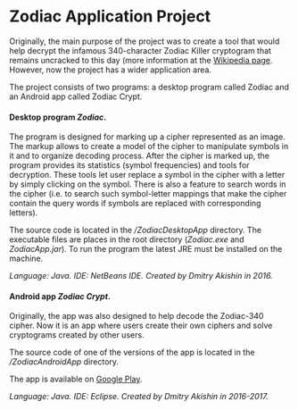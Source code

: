 # Zodiac Application Project

Originally, the main purpose of the project was to create a tool that would help decrypt the infamous 340-character Zodiac Killer cryptogram that remains uncracked to this day (more information at the [Wikipedia page](https://en.wikipedia.org/wiki/Zodiac_Killer#Letters_from_the_Zodiac). 
However, now the project has a wider application area. 

The project consists of two programs: a desktop program called Zodiac and an Android app called Zodiac Crypt.

#### Desktop program *Zodiac*.

The program is designed for marking up a cipher represented as an image. The markup allows to create a model of the cipher to manipulate symbols in it and to organize decoding process. After the cipher is marked up, the program provides its statistics (symbol frequencies) and tools for decryption. These tools let user replace a symbol in the cipher with a letter by simply clicking on the symbol. There is also a feature to search words in the cipher (i.e. to search such symbol-letter mappings that make the cipher contain the query words if symbols are replaced with corresponding letters).

The source code is located in the */ZodiacDesktopApp* directory. The executable files are places in the root directory (*Zodiac.exe* and *ZodiacApp.jar*). To run the program the latest JRE must be installed on the machine.

*Language: Java. IDE: NetBeans IDE. Created by Dmitry Akishin in 2016.*


#### Android app *Zodiac Crypt*.

Originally, the app was also designed to help decode the Zodiac-340 cipher. Now it is an app where users create their own ciphers and solve cryptograms created by other users.

The source code of one of the versions of the app is located in the */ZodiacAndroidApp* directory.

The app is available on [Google Play](https://play.google.com/store/apps/details?id=com.deakishin.zodiac).

*Language: Java. IDE: Eclipse. Created by Dmitry Akishin in 2016-2017.*
